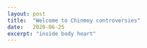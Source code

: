 ```yaml
---
layout: post
title:  "Welcome to Chinmoy controversies"
date:   2020-06-25
excerpt: "inside body heart"
---
```

